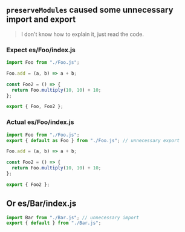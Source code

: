 ## `preserveModules` caused some unnecessary import and export

> I don't know how to explain it, just read the code.

### Expect es/Foo/index.js

```js
import Foo from "./Foo.js";

Foo.add = (a, b) => a + b;

const Foo2 = () => {
  return Foo.multiply(10, 10) + 10;
};

export { Foo, Foo2 };
```

### Actual es/Foo/index.js

```js
import Foo from "./Foo.js";
export { default as Foo } from "./Foo.js"; // unnecessary export

Foo.add = (a, b) => a + b;

const Foo2 = () => {
  return Foo.multiply(10, 10) + 10;
};

export { Foo2 };
```

## Or es/Bar/index.js

```js
import Bar from "./Bar.js"; // unnecessary import
export { default } from "./Bar.js";
```
